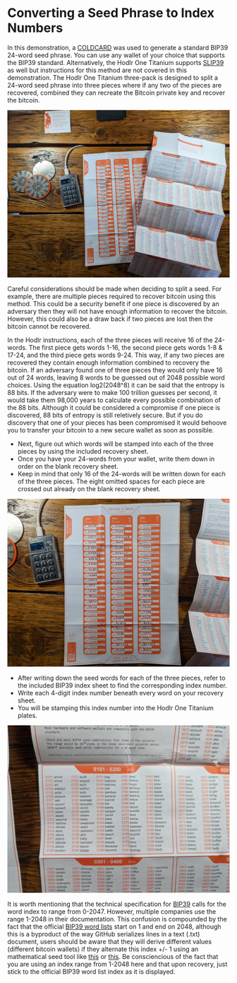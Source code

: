 # Converting a Seed Phrase to Index Numbers
In this demonstration, a [COLDCARD](https://coldcard.com/) was used to generate a standard BIP39 24-word seed phrase. You can use any wallet of your choice that supports the BIP39 standard. Alternatively, the Hodlr One Titanium supports [SLIP39](https://slip39.com/) as well but instructions for this method are not covered in this demonstration. The Hodlr One Titanium three-pack is designed to split a 24-word seed phrase into three pieces where if any two of the pieces are recovered, combined they can recreate the Bitcoin private key and recover the bitcoin. 

![](assets/hodlr_11.jpg)

Careful considerations should be made when deciding to split a seed. For example, there are multiple pieces required to recover bitcoin using this method. This could be a security benefit if one piece is discovered by an adversary then they will not have enough information to recover the bitcoin. However, this could also be a draw back if two pieces are lost then the bitcoin cannot be recovered. 

In the Hodlr instructions, each of the three pieces will receive 16 of the 24-words. The first piece gets words 1-16, the second piece gets words 1-8 & 17-24, and the third piece gets words 9-24. This way, if any two pieces are recovered they contain enough information combined to recovery the bitcoin. If an adversary found one of three pieces they would only have 16 out of 24 words, leaving 8 words to be guessed out of 2048 possible word choices. Using the equation log2(2048^8) it can be said that the entropy is 88 bits. If the adversary were to make 100 trillion guesses per second, it would take them 98,000 years to calculate every possible combination of the 88 bits. Although it could be considered a compromise if one piece is discovered, 88 bits of entropy is still reletively secure. But if you do discovery that one of your pieces has been compromised it would behoove you to transfer your bitcoin to a new secure wallet as soon as possible. 

- Next, figure out which words will be stamped into each of the three pieces by using the included recovery sheet.
- Once you have your 24-words from your wallet, write them down in order on the blank recovery sheet. 
- Keep in mind that only 16 of the 24-words will be written down for each of the three pieces. The eight omitted spaces for each piece are crossed out already on the blank recovery sheet.

![](assets/hodlr_12.jpg)

- After writing down the seed words for each of the three pieces, refer to the included BIP39 index sheet to find the corresponding index number. 
- Write each 4-digit index number beneath every word on your recovery sheet.
- You will be stamping this index number into the Hodlr One Titanium plates. 

![](assets/hodlr_13.jpg)

It is worth mentioning that the technical specification for [BIP39](https://github.com/bitcoin/bips/blob/master/bip-0039.mediawiki) calls for the word index to range from 0-2047. However, multiple companies use the range 1-2048 in their documentation. This confusion is compounded by the fact that the official [BIP39 word lists](https://github.com/bitcoin/bips/blob/master/bip-0039/bip-0039-wordlists.md) start on 1 and end on 2048, although this is a byproduct of the way GitHub serializes lines in a text (.txt) document, users should be aware that they will derive different values (different bitcoin wallets) if they alternate this index +/- 1 using an mathematical seed tool like [this](https://bitcoiner.guide/seed/) or [this](https://iancoleman.io/bip39/). Be consciencious of the fact that you are using an index range from 1-2048 here and that upon recovery, just stick to the official BIP39 word list index as it is displayed.
